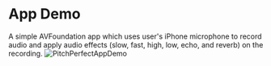 # App Demo
A simple AVFoundation app which uses user's iPhone microphone to record audio and apply audio effects (slow, fast, high, low, echo, and reverb) on the recording.
![PitchPerfectAppDemo](https://github.com/changheebae/PitchPerfect/blob/master/READMEImage/PitchPerfectAppDemo.png)
